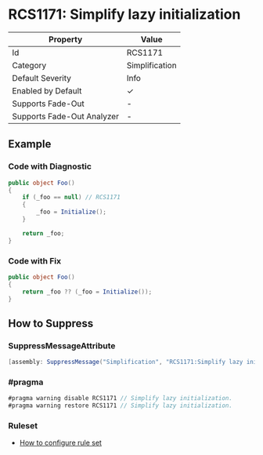 # RCS1171: Simplify lazy initialization

| Property                    | Value          |
| --------------------------- | -------------- |
| Id                          | RCS1171        |
| Category                    | Simplification |
| Default Severity            | Info           |
| Enabled by Default          | &#x2713;       |
| Supports Fade\-Out          | \-             |
| Supports Fade\-Out Analyzer | \-             |

## Example

### Code with Diagnostic

```csharp
public object Foo()
{
    if (_foo == null) // RCS1171
    {
        _foo = Initialize();
    }

    return _foo;
}
```

### Code with Fix

```csharp
public object Foo()
{
    return _foo ?? (_foo = Initialize());
}
```

## How to Suppress

### SuppressMessageAttribute

```csharp
[assembly: SuppressMessage("Simplification", "RCS1171:Simplify lazy initialization.", Justification = "<Pending>")]
```

### \#pragma

```csharp
#pragma warning disable RCS1171 // Simplify lazy initialization.
#pragma warning restore RCS1171 // Simplify lazy initialization.
```

### Ruleset

* [How to configure rule set](../HowToConfigureAnalyzers.md)
